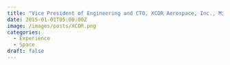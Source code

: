 ```yaml
---
title: "Vice President of Engineering and CTO, XCOR Aerospace, Inc., Midland, TX"
date: 2015-01-01T05:00:00Z
image: /images/posts/XCOR.png
categories: 
  - Experience
  - Space
draft: false
---
```

